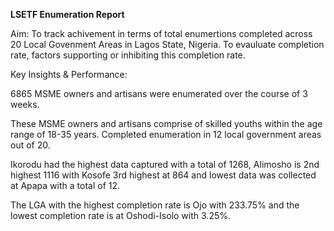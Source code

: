 **LSETF Enumeration Report**

Aim: To track achivement in terms of total enumertions completed across 20 Local Govenment Areas in Lagos State, Nigeria. To evauluate completion rate, factors supporting or inhibiting this completion rate.

Key Insights & Performance:

6865 MSME owners and artisans were enumerated over the course of 3 weeks.

These MSME owners and artisans comprise of skilled youths within the age range of 18-35 years.
Completed enumeration in 12 local government areas out of 20.

Ikorodu had the highest data captured with a total of 1268, Alimosho is 2nd highest  1116 with Kosofe 3rd highest at 864 and lowest data was collected at Apapa with a total of 12.

The LGA with the highest completion rate is Ojo with 233.75% and the lowest completion rate is at Oshodi-Isolo with 3.25%.

